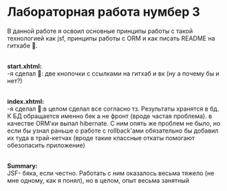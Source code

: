# Лабораторная работа нумбер 3
В данной работе я освоил основные принципы работы с такой технологией как jsf, принципы работы с ORM и как писать README на гитхабе 🥺.
<br/>
<br/>

**start.xhtml:**<br/>
-я сделал 👀: две кнопочки с ссылками на гитхаб и вк (ну а почему бы и нет?)
<br/>
<br/>

**index.xhtml:**<br/>
-я сделал 👀:в целом сделал все согласно тз. Результаты хранятся в бд. К БД обращается именно бек а не фронт (вроде частая проблема).
            в качестве ORM'ки выпал hibernate. С ним опять же проблем не было, 
            но если бы узнал раньше о работе с rollback'ами обязательно бы добавил их туда в трай-кетчах (вроде такие классные откаты помогают обезопасить                                  приложение)
<br/>
<br/>

            

**Summary:** <br/> JSF- бяка, если честно. Работать с ним оказалось весьма тяжело (не мне одному, как я понял), но в целом, опыт весьма занятный
